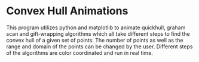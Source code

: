 # Convex Hull Animations
This program utilizes python and matplotlib to animate quickhull, graham scan and gift-wrapping algorithms which all take different steps to find the convex hull of a given set of points. The number of points as well as the range and domain of the points can be changed by the user. Different steps of the algorithms are color coordinated and run in real time.   
